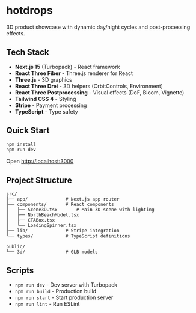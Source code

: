 # hotdrops

3D product showcase with dynamic day/night cycles and post-processing effects.

## Tech Stack

- **Next.js 15** (Turbopack) - React framework
- **React Three Fiber** - Three.js renderer for React
- **Three.js** - 3D graphics
- **React Three Drei** - 3D helpers (OrbitControls, Environment)
- **React Three Postprocessing** - Visual effects (DoF, Bloom, Vignette)
- **Tailwind CSS 4** - Styling
- **Stripe** - Payment processing
- **TypeScript** - Type safety

## Quick Start

```bash
npm install
npm run dev
```

Open [http://localhost:3000](http://localhost:3000)

## Project Structure

```
src/
├── app/              # Next.js app router
├── components/       # React components
│   ├── Scene3D.tsx       # Main 3D scene with lighting
│   ├── NorthBeachModel.tsx
│   ├── CTABox.tsx
│   └── LoadingSpinner.tsx
├── lib/              # Stripe integration
└── types/            # TypeScript definitions

public/
└── 3d/               # GLB models
```

## Scripts

- `npm run dev` - Dev server with Turbopack
- `npm run build` - Production build
- `npm run start` - Start production server
- `npm run lint` - Run ESLint